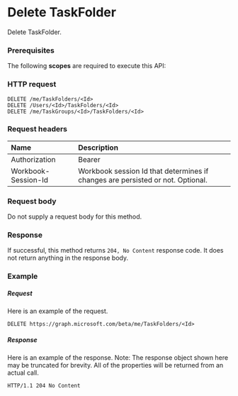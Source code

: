 # Delete TaskFolder

Delete TaskFolder.
### Prerequisites
The following **scopes** are required to execute this API: 
### HTTP request
<!-- { "blockType": "ignored" } -->
```http
DELETE /me/TaskFolders/<Id>
DELETE /Users/<Id>/TaskFolders/<Id>
DELETE /me/TaskGroups/<Id>/TaskFolders/<Id>

```
### Request headers
| Name       | Description|
|:---------------|:----------|
| Authorization  | Bearer <code>|
| Workbook-Session-Id  | Workbook session Id that determines if changes are persisted or not. Optional.|

### Request body
Do not supply a request body for this method.


### Response
If successful, this method returns `204, No Content` response code. It does not return anything in the response body.

### Example
##### Request
Here is an example of the request.
<!-- {
  "blockType": "request",
  "name": "delete_taskfolder"
}-->
```http
DELETE https://graph.microsoft.com/beta/me/TaskFolders/<Id>
```
##### Response
Here is an example of the response. Note: The response object shown here may be truncated for brevity. All of the properties will be returned from an actual call.
<!-- {
  "blockType": "response",
  "truncated": true
} -->
```http
HTTP/1.1 204 No Content
```

<!-- uuid: 8fcb5dbc-d5aa-4681-8e31-b001d5168d79
2015-10-25 14:57:30 UTC -->
<!-- {
  "type": "#page.annotation",
  "description": "Delete TaskFolder",
  "keywords": "",
  "section": "documentation",
  "tocPath": ""
}-->
